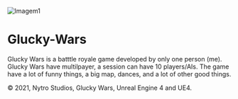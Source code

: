 ![Imagem1](https://user-images.githubusercontent.com/85739128/163728823-c7383c0d-451c-44d6-af2d-92025192734c.png)
# Glucky-Wars
Glucky Wars is a batttle royale game developed by only one person (me). Glucky Wars have multilpayer, a session can have 10 players/AIs. The game have a lot of funny things, a big map, dances, and a lot of other good things.


© 2021, Nytro Studios, Glucky Wars, Unreal Engine 4 and UE4.

